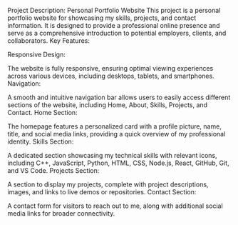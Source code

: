 Project Description: Personal Portfolio Website
This project is a personal portfolio website for showcasing my skills, projects, and contact information. It is designed to provide a professional online presence and serve as a comprehensive introduction to potential employers, clients, and collaborators.
Key Features:

Responsive Design:

The website is fully responsive, ensuring optimal viewing experiences across various devices, including desktops, tablets, and smartphones.
Navigation:

A smooth and intuitive navigation bar allows users to easily access different sections of the website, including Home, About, Skills, Projects, and Contact.
Home Section:

The homepage features a personalized card with a profile picture, name, title, and social media links, providing a quick overview of my professional identity.
Skills Section:

A dedicated section showcasing my technical skills with relevant icons, including C++, JavaScript, Python, HTML, CSS, Node.js, React, GitHub, Git, and VS Code.
Projects Section:

A section to display my projects, complete with project descriptions, images, and links to live demos or repositories.
Contact Section:

A contact form for visitors to reach out to me, along with additional social media links for broader connectivity.
